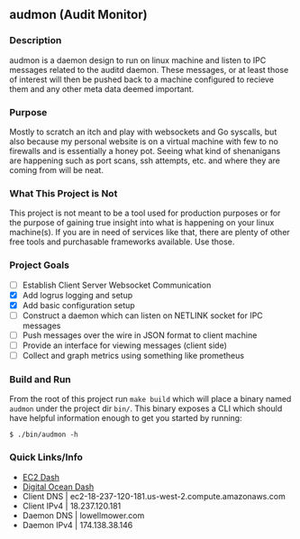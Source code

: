 ## audmon (Audit Monitor)

### Description
audmon is a daemon design to run on linux machine and listen to IPC messages
related to the auditd daemon. These messages, or at least those of interest will
then be pushed back to a machine configured to recieve them and any other meta
data deemed important.

### Purpose
Mostly to scratch an itch and play with websockets and Go syscalls, but also
because my personal website is on a virtual machine with few to no firewalls and
is essentially a honey pot. Seeing what kind of shenanigans are happening such as
port scans, ssh attempts, etc. and where they are coming from will be neat.

### What This Project is Not
This project is not meant to be a tool used for production purposes or for the
purpose of gaining true insight into what is happening on your linux machine(s).
If you are in need of services like that, there are plenty of other free tools and
purchasable frameworks available. Use those.

### Project Goals
- [ ] Establish Client Server Websocket Communication
- [x] Add logrus logging and setup
- [x] Add basic configuration setup
- [ ] Construct a daemon which can listen on NETLINK socket for IPC messages
- [ ] Push messages over the wire in JSON format to client machine
- [ ] Provide an interface for viewing messages (client side)
- [ ] Collect and graph metrics using something like prometheus

### Build and Run
From the root of this project run `make build` which will place a binary named
`audmon` under the project dir `bin/`. This binary exposes a CLI which should
have helpful information enough to get you started by running:
```
$ ./bin/audmon -h
```

### Quick Links/Info
- [EC2 Dash](https://us-west-2.console.aws.amazon.com/ec2/v2/home?region=us-west-2#Instances:)
- [Digital Ocean Dash](https://cloud.digitalocean.com/droplets/177816291/graphs?i=6e05ec&period=hour)
- Client DNS  | ec2-18-237-120-181.us-west-2.compute.amazonaws.com
- Client IPv4 | 18.237.120.181
- Daemon DNS  | lowellmower.com
- Daemon IPv4 | 174.138.38.146